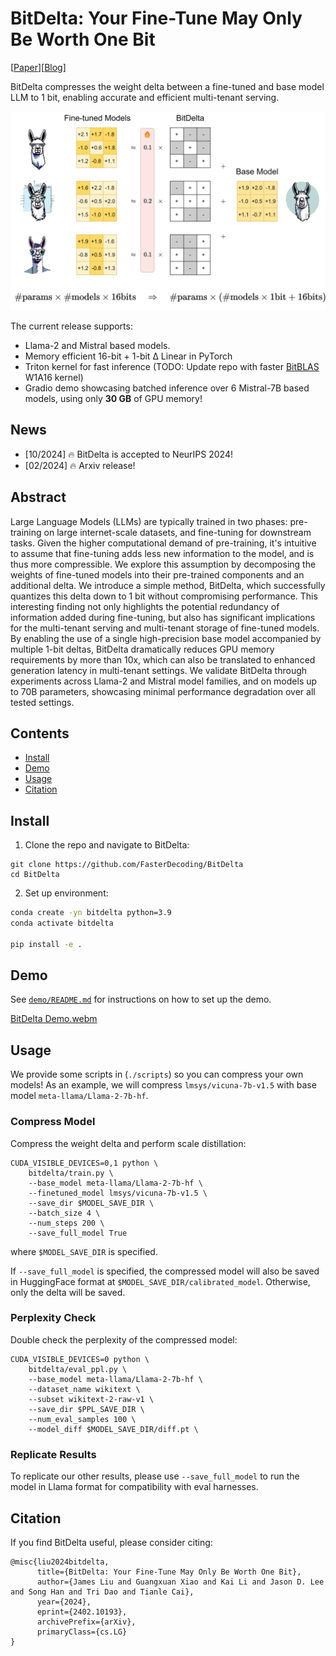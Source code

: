 # BitDelta: Your Fine-Tune May Only Be Worth One Bit

[[Paper](https://arxiv.org/abs/2402.10193)][[Blog](https://fasterdecoding.github.io/BitDelta/)]

BitDelta compresses the weight delta between a fine-tuned and base model LLM to 1 bit, enabling accurate and efficient multi-tenant serving.

<div align="center">
    <img src="figures/BitDelta.png" width="700" height="auto"/>
      <a href="https://github.com/FasterDecoding/BitDelta/assets/51351043/b7840fab-0d75-4829-8993-1e5d586698a0">
  </a>
</div>

The current release supports:

- Llama-2 and Mistral based models.
- Memory efficient 16-bit + 1-bit Δ Linear in PyTorch
- Triton kernel for fast inference (TODO: Update repo with faster [BitBLAS](https://github.com/microsoft/BitBLAS) W1A16 kernel)
- Gradio demo showcasing batched inference over 6 Mistral-7B based models, using only **30 GB** of GPU memory!

## News

- [10/2024] 🔥 BitDelta is accepted to NeurIPS 2024!
- [02/2024] 🔥 Arxiv release!


## Abstract

Large Language Models (LLMs) are typically trained in two phases: pre-training on large internet-scale datasets, and fine-tuning for downstream tasks. Given the higher computational demand of pre-training, it's intuitive to assume that fine-tuning adds less new information to the model, and is thus more compressible. We explore this assumption by decomposing the weights of fine-tuned models into their pre-trained components and an additional delta. We introduce a simple method, BitDelta, which successfully quantizes this delta down to 1 bit without compromising performance. This interesting finding not only highlights the potential redundancy of information added during fine-tuning, but also has significant implications for the multi-tenant serving and multi-tenant storage of fine-tuned models. By enabling the use of a single high-precision base model accompanied by multiple 1-bit deltas, BitDelta dramatically reduces GPU memory requirements by more than 10x, which can also be translated to enhanced generation latency in multi-tenant settings. We validate BitDelta through experiments across Llama-2 and Mistral model families, and on models up to 70B parameters, showcasing minimal performance degradation over all tested settings.

## Contents

- [Install](#Install)
- [Demo](#Demo)
- [Usage](#Usage)
- [Citation](#citation)

## Install

1. Clone the repo and navigate to BitDelta:

```
git clone https://github.com/FasterDecoding/BitDelta
cd BitDelta
```

2. Set up environment:

```bash
conda create -yn bitdelta python=3.9
conda activate bitdelta

pip install -e .
```

## Demo

See [`demo/README.md`](https://github.com/FasterDecoding/BitDelta/blob/main/demo/README.md) for instructions on how to set up the demo.

[BitDelta Demo.webm](https://github.com/FasterDecoding/BitDelta/assets/51351043/b56747df-1108-42f2-ae6f-05e1c460080c)

## Usage

We provide some scripts in (`./scripts`) so you can compress your own models! As an example, we will compress `lmsys/vicuna-7b-v1.5` with base model `meta-llama/Llama-2-7b-hf`.

### Compress Model

Compress the weight delta and perform scale distillation:

```
CUDA_VISIBLE_DEVICES=0,1 python \
    bitdelta/train.py \
    --base_model meta-llama/Llama-2-7b-hf \
    --finetuned_model lmsys/vicuna-7b-v1.5 \
    --save_dir $MODEL_SAVE_DIR \
    --batch_size 4 \
    --num_steps 200 \
    --save_full_model True
```

where `$MODEL_SAVE_DIR` is specified.

If `--save_full_model` is specified, the compressed model will also be saved in HuggingFace format at `$MODEL_SAVE_DIR/calibrated_model`. Otherwise, only the delta will be saved.

### Perplexity Check

Double check the perplexity of the compressed model:

```
CUDA_VISIBLE_DEVICES=0 python \
    bitdelta/eval_ppl.py \
    --base_model meta-llama/Llama-2-7b-hf \
    --dataset_name wikitext \
    --subset wikitext-2-raw-v1 \
    --save_dir $PPL_SAVE_DIR \
    --num_eval_samples 100 \
    --model_diff $MODEL_SAVE_DIR/diff.pt \

```

### Replicate Results

To replicate our other results, please use `--save_full_model` to run the model in Llama format for compatibility with eval harnesses.

## Citation

If you find BitDelta useful, please consider citing:

```
@misc{liu2024bitdelta,
      title={BitDelta: Your Fine-Tune May Only Be Worth One Bit},
      author={James Liu and Guangxuan Xiao and Kai Li and Jason D. Lee and Song Han and Tri Dao and Tianle Cai},
      year={2024},
      eprint={2402.10193},
      archivePrefix={arXiv},
      primaryClass={cs.LG}
}
```

[# Compressing Model Diffs for High-Througput Multi-Model Serving]: #
